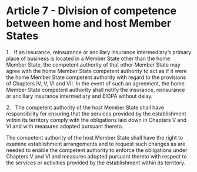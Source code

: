 # Article 7 - Division of competence between home and host Member States


1.   If an insurance, reinsurance or ancillary insurance intermediary’s primary place of business is located in a Member State other than the home Member State, the competent authority of that other Member State may agree with the home Member State competent authority to act as if it were the home Member State competent authority with regard to the provisions of Chapters IV, V, VI and VII. In the event of such an agreement, the home Member State competent authority shall notify the insurance, reinsurance or ancillary insurance intermediary and EIOPA without delay.

2.   The competent authority of the host Member State shall have responsibility for ensuring that the services provided by the establishment within its territory comply with the obligations laid down in Chapters V and VI and with measures adopted pursuant thereto.

The competent authority of the host Member State shall have the right to examine establishment arrangements and to request such changes as are needed to enable the competent authority to enforce the obligations under Chapters V and VI and measures adopted pursuant thereto with respect to the services or activities provided by the establishment within its territory.
